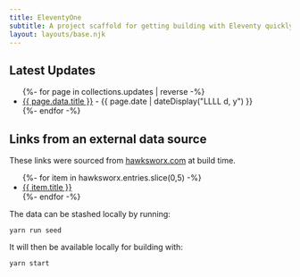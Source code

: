 ```yaml
---
title: EleventyOne
subtitle: A project scaffold for getting building with Eleventy quickly.
layout: layouts/base.njk
---
```



## Latest Updates

<ul class="listing">
{%- for page in collections.updates | reverse -%}
  <li>
    <a href="{{ page.url }}">{{ page.data.title }}</a> -
    <time datetime="{{ page.date }}">{{ page.date | dateDisplay("LLLL d, y") }}</time>
  </li>
{%- endfor -%}
</ul>

## Links from an external data source

These links were sourced from [hawksworx.com](https://www.hawksworx.com/feed.json) at build time.

<ul class="listing">
{%- for item in hawksworx.entries.slice(0,5) -%}
  <li>
    <a href="{{ item.link }}">{{ item.title }}</a>
  </li>
{%- endfor -%}
</ul>


The data can be stashed locally by running:

```
yarn run seed
```

It will then be available locally for building with:

```
yarn start
```